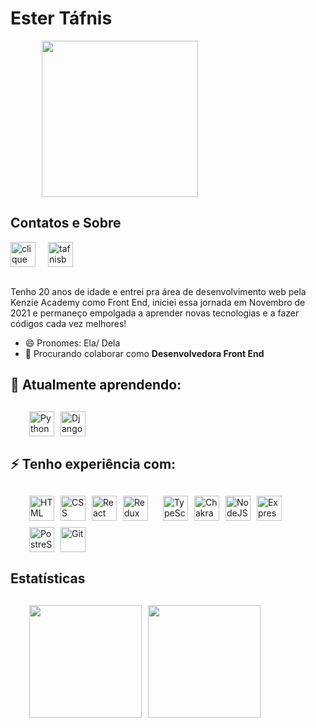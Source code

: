 # Ester Táfnis

<div style="display: flex; justify-content: flex-start;">
<img style="width: 250px; margin-left: 50px" src="https://c.tenor.com/ZtuVwa_2f1oAAAAC/kobayashi-san-chi-no-maid-dragon-anime.gif"/>
</div>

## Contatos e Sobre

<div style="display: flex; gap: 20px;">
<a href="https://www.linkedin.com/in/ester-frazao/" target="_blank">
<img src="https://pixelartmaker-data-78746291193.nyc3.digitaloceanspaces.com/image/0baeb31aedf8e64.png" width="40px" height="40px" title="clique e será redirecionado"/>
</a>
<a href="mailto:tafnisbonbon@gmail.com" target="_blank" >
<img src="https://pixelartmaker-data-78746291193.nyc3.digitaloceanspaces.com/image/c7ed6c296fe0be7.png" width="40px" height="40px" title="tafnisbonbon@gmail.com"/>
</a>
<!-- Espaço para icon do portifólio -->
</div>

<br>

Tenho 20 anos de idade e entrei pra área de desenvolvimento web pela Kenzie Academy como Front End, iniciei essa jornada em Novembro de 2021 e permaneço empolgada a aprender novas tecnologias e a fazer códigos cada vez melhores!

- 😄 Pronomes: Ela/ Dela
- 👯 Procurando colaborar como **Desenvolvedora Front End**

## 🌱 Atualmente aprendendo:

<div style="display: flex; justify-content: flex-start; flex-wrap:wrap; margin:30px; gap: 10px">
<img src="https://cdn.jsdelivr.net/gh/devicons/devicon/icons/python/python-original.svg" title="Python" alt="Python" width="40" height="40"/>
<img src="https://cdn.jsdelivr.net/gh/devicons/devicon/icons/django/django-plain.svg" title="Django" alt="Django" width="40" height="40"/>
</div>

## ⚡ Tenho experiência com:

<div style="display: flex; justify-content: flex-start; flex-wrap:wrap; margin:30px; gap: 10px" >
<img src="https://cdn.jsdelivr.net/gh/devicons/devicon/icons/html5/html5-original.svg" title="HTML5" alt="HTML" width="40" height="40"/>
  <img src="https://cdn.jsdelivr.net/gh/devicons/devicon/icons/css3/css3-original.svg" title="CSS" alt="CSS" width="40" height="40"/>
  <img src="https://cdn.jsdelivr.net/gh/devicons/devicon/icons/react/react-original.svg" title="React" alt="React" width="40" height="40"/>
  <img src="https://cdn.jsdelivr.net/gh/devicons/devicon/icons/redux/redux-original.svg" title="Redux" alt="Redux " width="40" height="40"/>&nbsp;
  <!-- <img src="https://cdn.jsdelivr.net/gh/devicons/devicon/icons/materialui/materialui-original.svg" title="Material UI" alt="Material UI" width="40" height="40"/> -->
  <img src="https://cdn.jsdelivr.net/gh/devicons/devicon/icons/typescript/typescript-original.svg" title="TypeScript" alt="TypeScript" width="40" height="40"/>
  <img src="https://www.coffeeclass.io/logos/chakra-ui.png" title="Chakra Ui" alt="Chakra Ui" width="40" height="40"/>
  <img src="https://cdn.jsdelivr.net/gh/devicons/devicon/icons/nodejs/nodejs-original.svg" title="NodeJS" alt="NodeJS" width="40" height="40"/>
  <img src="https://cdn.jsdelivr.net/gh/devicons/devicon/icons/express/express-original.svg" title="Express" alt="Express" width="40" height="40"/>
 
  <!-- <img src="https://cdn.jsdelivr.net/gh/devicons/devicon/icons/flask/flask-original.svg" title="Flask" alt="Flask" width="40" height="40"/> -->
  
  <!-- <img src="https://cdn.jsdelivr.net/gh/devicons/devicon/icons/mongodb/mongodb-original.svg" title="MongoDB" alt="MongoDB" width="40" height="40"/> -->
  <img src="https://cdn.jsdelivr.net/gh/devicons/devicon/icons/postgresql/postgresql-original.svg" title="PostgreSQL" alt="PostreSQL" width="40" height="40"/>
  <img src="https://cdn.jsdelivr.net/gh/devicons/devicon/icons/git/git-original.svg" title="Git" alt="Git" width="40" height="40"/>
  </div>

## Estatísticas

<div style="display: flex; justify-content: flex-start; flex-wrap:wrap; margin:30px; gap: 10px">
<!-- <a href="https://github.com/esterfrazao"> -->
<img height="180em" src="https://github-readme-stats.vercel.app/api/top-langs/?username=esterfrazao&layout=compact&langs_count=7&theme=dracula"/>
<img height="180em" src="https://github-readme-stats.vercel.app/api?username=esterfrazao&show_icons=true&theme=dracula&include_all_commits=true&count_private=true"/>
</div>
